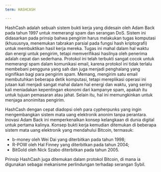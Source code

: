 ```yaml
---
term: HASHCASH

---
```

HashCash adalah sebuah sistem bukti kerja yang didesain oleh Adam Back pada tahun 1997 untuk memerangi spam dan serangan DoS. Sistem ini didasarkan pada prinsip bahwa pengirim harus melakukan tugas komputasi (khususnya, menemukan tabrakan parsial pada fungsi hash kriptografi) untuk membuktikan hasil kerja mereka. Tugas ini mahal dalam hal waktu dan energi untuk pengirim, tetapi memverifikasi hasilnya oleh penerima adalah cepat dan sederhana. Protokol ini telah terbukti sangat cocok untuk memerangi spam dalam komunikasi email, karena protokol ini tidak terlalu membebani pengguna yang sah dan juga menjadi penghalang yang signifikan bagi para pengirim spam. Memang, mengirim satu email membutuhkan beberapa detik komputasi, tetapi mereplikasi operasi ini jutaan kali menjadi sangat mahal dalam hal energi dan waktu, yang sering kali meniadakan kepentingan ekonomi dari kampanye spam, apakah itu untuk tujuan pemasaran atau jahat. Selain itu, hal ini memungkinkan untuk menjaga anonimitas pengirim.

HashCash dengan cepat diadopsi oleh para cypherpunks yang ingin mengembangkan sistem mata uang elektronik anonim tanpa perantara. Inovasi Adam Back ini memperkenalkan konsep kelangkaan di dunia digital untuk pertama kalinya. Konsep bukti kerja kemudian ditemukan di beberapa sistem mata uang elektronik yang mendahului Bitcoin, termasuk:


- b-money oleh Wei Dai yang diterbitkan pada tahun 1998;
- R-POW oleh Hal Finney yang diterbitkan pada tahun 2004;
- BitGold oleh Nick Szabo diterbitkan pada tahun 2005.

Prinsip HashCash juga ditemukan dalam protokol Bitcoin, di mana ia digunakan sebagai mekanisme perlindungan terhadap serangan Sybil.
